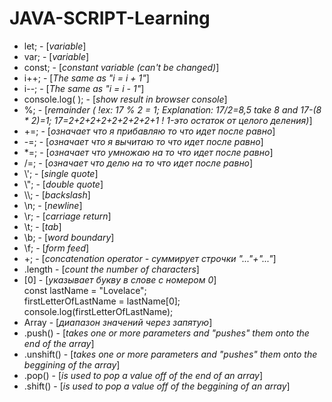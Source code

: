 # JAVA-SCRIPT-Learning
- let; - [*variable*]<br>
- var; - [*variable*]<br>
- const; - [*constant variable (can't be changed)*]<br>
- i++; - [*The same as "i = i + 1"*]<br>
- i--; - [*The same as "i = i - 1"*]<br>
- console.log( ); - [*show result in browser console*]<br>
- %;  - [*remainder ( !ex: 17 % 2 = 1; Explanation: 17/2=8,5 take 8 and 17-(8 * 2)=1; 17=2+2+2+2+2+2+2+2+1 ! 1-это остаток от целого деления)*]<br>
- +=; - [*означает что я прибавляю то что идет после равно*]<br>
- -=; - [*означает что я вычитаю то что идет после равно*]<br>
- \*=; - [*означает что умножаю на то что идет после равно*]<br>
- /=; - [*означает что делю на то что идет после равно*]<br>
- \\'; - [*single quote*]<br>
- \\"; - [*double quote*]<br>
- \\\\; - [*backslash*]<br>
- \n; -	[*newline*]<br>
- \r; -	[*carriage return*]<br>
- \t; -	[*tab*]<br>
- \b; -	[*word boundary*]<br>
- \f; -	[*form feed*]<br>
- +; - [*concatenation operator - суммирует строчки "..."+"..."*]<br>
- .length - [*count the number of characters*]<br>
- [0] - [*указывает букву в слове с номером 0*]<br>
          const lastName = "Lovelace";<br>
          firstLetterOfLastName = lastName[0];<br>
          console.log(firstLetterOfLastName);<br>
- Array - [*диапазон значений через запятую*]
- .push() - [*takes one or more parameters and "pushes" them onto the end of the array*]
- .unshift() - [*takes one or more parameters and "pushes" them onto the beggining of the array*]
- .pop() - [*is used to pop a value off of the end of an array*]
- .shift() - [*is used to pop a value off of the beggining of an array*]
